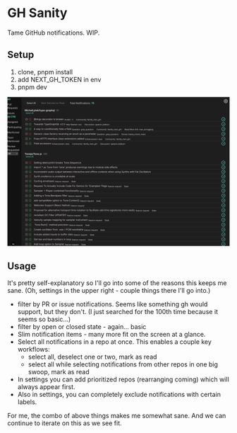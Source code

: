 # GH Sanity

Tame GitHub notifications. WIP.

## Setup

1. clone, pnpm install
2. add NEXT_GH_TOKEN in env 
3. pnpm dev

![GH Sanity Screenshot](gh_sanity.png)
## Usage

It's pretty self-explanatory so I'll go into some of the reasons this keeps me sane. (Oh, settings in the upper right - couple things there I'll go into.)

- filter by PR or issue notifications. Seems like something gh would support, but they don't. (I just searched for the 100th time because it seems so basic...)
- filter by open or closed state - again... basic
- Slim notification items - many more fit on the screen at a glance. 
- Select all notifications in a repo at once. This enables a couple key workflows:
    - select all, deselect one or two, mark as read
    - select all while selecting notifications from other repos in one big swoop, mark as read
- In settings you can add prioritized repos (rearranging coming) which will always appear first.
- Also in settings, you can completely exclude notifications with certain labels.

For me, the combo of above things makes me somewhat sane. And we can continue to iterate on this as we see fit.